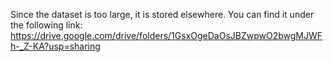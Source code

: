 
Since the dataset is too large, it is stored elsewhere. You can find it under the following link: https://drive.google.com/drive/folders/1GsxOgeDaOsJBZwpwO2bwgMJWFh-_Z-KA?usp=sharing
